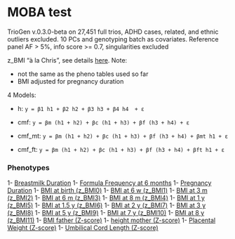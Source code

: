 # MOBA test

TrioGen v.0.3.0-beta on 27,451 full trios, ADHD cases, related, and ethnic outliers excluded. 10 PCs and genotyping batch as covariates. Reference panel AF > 5%, info score >= 0.7, singularities excluded

z_BMI “à la Chris”, see details [here](../pheno/plots.md). Note:
- not the same as the pheno tables used so far
- BMI adjusted for pregnancy duration


4 Models:

- h: `y = β1 h1 + β2 h2 + β3 h3 + β4 h4  + ε`

- cmf: `y = βm (h1 + h2) + βc (h1 + h3) + βf (h3 + h4) + ε`

- cmf_mt: `y = βm (h1 + h2) + βc (h1 + h3) + βf (h3 + h4) + βmt h1 + ε`

- cmf_ft: `y = βm (h1 + h2) + βc (h1 + h3) + βf (h3 + h4) + βft h1 + ε`

### Phenotypes

1- [Breastmilk Duration](breastmilk_duration.md)
1- [Formula Frequency at 6 months](formula_freq_6m.md)
1- [Pregnancy Duration](pregnancy_duration.md)
1- [BMI at birth (z_BMI0)](z_bmi0.md)
1- [BMI at 6 w (z_BMI1)](z_bmi1.md)
1- [BMI at 3 m (z_BMI2)](z_bmi2.md)
1- [BMI at 6 m (z_BMI3)](z_bmi3.md)
1- [BMI at 8 m (z_BMI4)](z_bmi4.md)
1- [BMI at 1 y (z_BMI5)](z_bmi5.md)
1- [BMI at 1.5 y (z_BMI6)](z_bmi6.md)
1- [BMI at 2 y (z_BMI7)](z_bmi7.md)
1- [BMI at 3 y (z_BMI8)](z_bmi8.md)
1- [BMI at 5 y (z_BMI9)](z_bmi9.md)
1- [BMI at 7 y (z_BMI10)](z_bmi10.md)
1- [BMI at 8 y (z_BMI11)](z_bmi11.md)
1- [BMI father (Z-score)](z_father_bmi.md)
1- [height mother (Z-score)](z_mother_height.md)
1- [Placental Weight (Z-score)](z_placenta_weight.md)
1- [Umbilical Cord Length (Z-score)](z_umbilical_chord_length.md)
